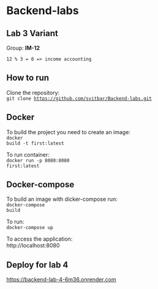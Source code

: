 # Backend-labs

## Lab 3 Variant

Group: **IM-12**<br>

<code>12 % 3 = 0 => income accounting</code><br>

## How to run

Clone the repository:<br>
<code>git clone https://github.com/svitbar/Backend-labs.git</code><br>

## Docker

To build the project you need to create an image:<br>
<code>docker build -t first:latest</code><br>

To run container:<br>
<code>docker run -p 8080:8080 first:latest</code><br>

## Docker-compose

To build an image with dicker-compose run:<br>
<code>docker-compose build</code><br>

To run:<br>
<code>docker-compose up</code><br>

To access the application:<br>
http://localhost:8080

## Deploy for lab 4

https://backend-lab-4-6m36.onrender.com
